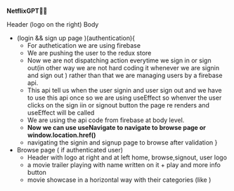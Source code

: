 **NetflixGPT🚀🚀**


Header (logo on the right)
Body 
 - (login && sign up page )(authentication){
    -  For authetication we are using firebase
    -  We are pushing the user to the redux store
    -  Now we are not dispatching action everytime we sign in or sign out(in other way we are not hard   coding it whenever we are signin and sign out ) rather than that we are managing users by a   firebase api.
    -  This api tell us when the user signin and user sign out and we have to use this api once so we are using useEffect so whenver the user clicks on the sign iin or signout button the page re renders and useEffect will be called
    -  We are using the api code from firebase at body level.
    - **Now we can use useNavigate to navigate to browse page or window.location.href()**
    - navigating the signin and signup page to browse after validation
 }
 -  Browse page ( if authenticated user)
       - Header with logo at right and at left home, browse,signout, user logo
       - a movie trailer playing with name written on it + play and more info button 
       - movie showcase in a horizontal way with their categories (like )